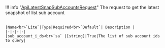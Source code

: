!!! info "[ApiLatestSnapSubAccountsRequest](schemas/api_latest_snap_sub_accounts_request.md)"
    The request to get the latest snapshot of list sub account<br><br>

    |Name<br>`Lite`|Type|Required<br>`Default`| Description |
    |-|-|-|-|
    |sub_account_i_ds<br>`sa` |[string]|True|The list of sub account ids to query|
